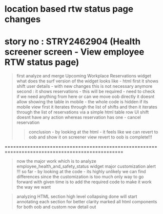 # location based rtw status page changes
# story no : STRY2462904 (Health screener screen - View employee RTW status page)

> first analyze and merge Upcoming Workplace Reservations widget 
> what does the surf version of the widget looks like - html
> first it shows shift user details - with new changes this is not necessary anymore
second : it shows reservations - this will be required - need to check if we need anything from here or can we move oob directly 
> it doesnt allow showing the table in mobile - the whole code is hidden if its mobile view
> first it iterates through the list of shifts
and then it iterates through the list of reservations via a simple html table row UI
> shift doesnt have any action whereas reservation has one - cancel reservation 
>> conclusion - by looking at the html - it feels like we can revert to oob and show it on screener view
> revert to oob is complete!!!

================================================================================================

> now the major work which is to analyze employee_health_and_safety_status widget
> major customization alert !!!
> so far - by looking at the code - its highly unlikely we can find differences since the customization is too much 
only way to go forward with given time is to add the required code to make it work the way we want 

> analyzing HTML section 
high level collapsing done 
will start annotating each section for better clarity
> marked all html components for both oob and custom
> now detail out 